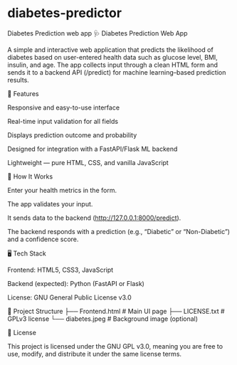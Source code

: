 # diabetes-predictor
Diabetes Prediction web app 🩺 Diabetes Prediction Web App

A simple and interactive web application that predicts the likelihood of diabetes based on user-entered health data such as glucose level, BMI, insulin, and age. The app collects input through a clean HTML form and sends it to a backend API (/predict) for machine learning–based prediction results.

🚀 Features

Responsive and easy-to-use interface

Real-time input validation for all fields

Displays prediction outcome and probability

Designed for integration with a FastAPI/Flask ML backend

Lightweight — pure HTML, CSS, and vanilla JavaScript

🧠 How It Works

Enter your health metrics in the form.

The app validates your input.

It sends data to the backend (http://127.0.0.1:8000/predict).

The backend responds with a prediction (e.g., “Diabetic” or “Non-Diabetic”) and a confidence score.

🖥 Tech Stack

Frontend: HTML5, CSS3, JavaScript

Backend (expected): Python (FastAPI or Flask)

License: GNU General Public License v3.0

📂 Project Structure ├── Frontend.html # Main UI page ├── LICENSE.txt # GPLv3 license └── diabetes.jpeg # Background image (optional)

🧾 License

This project is licensed under the GNU GPL v3.0, meaning you are free to use, modify, and distribute it under the same license terms.
